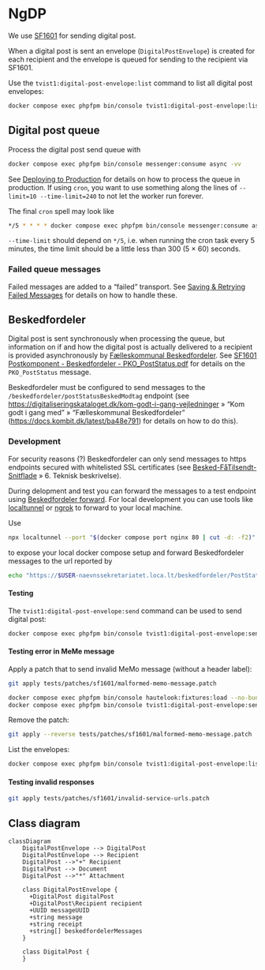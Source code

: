 # NgDP

We use [SF1601](https://digitaliseringskataloget.dk/integration/sf1601) for
sending digital post.

When a digital post is sent an envelope (`DigitalPostEnvelope`) is created for
each recipient and the envelope is queued for sending to the recipient via
SF1601.

Use the `tvist1:digital-post-envelope:list` command to list all digital post
envelopes:

```sh
docker compose exec phpfpm bin/console tvist1:digital-post-envelope:list
```

## Digital post queue

Process the digital post send queue with

```sh
docker compose exec phpfpm bin/console messenger:consume async -vv
```

See [Deploying to
Production](https://symfony.com/doc/5.4/messenger.html#deploying-to-production)
for details on how to process the queue in production. If using `cron`, you want
to use something along the lines of `--limit=10 --time-limit=240` to not let the
worker run forever.

The final `cron` spell may look like

```sh
*/5 * * * * docker compose exec phpfpm bin/console messenger:consume async -vv --limit=10 --time-limit=240 > /dev/null 2>&1
```

`--time-limit` should depend on `*/5`, i.e. when running the cron task every 5
minutes, the time limit should be a little less than 300 (5 × 60) seconds.

### Failed queue messages

Failed messages are added to a “failed” transport. See [Saving & Retrying Failed
Messages](https://symfony.com/doc/5.4/messenger.html#saving-retrying-failed-messages)
for details on how to handle these.

## Beskedfordeler

Digital post is sent synchronously when processing the queue, but information on
if and how the digital post is actually delivered to a recipient is provided
asynchronously by [Fælleskommunal
Beskedfordeler](https://digitaliseringskataloget.dk/l%C3%B8sninger/beskedfordeler).
See [SF1601 Postkomponent - Beskedfordeler -
PKO_PostStatus.pdf](https://digitaliseringskataloget.srvitkhulk.itkdev.dk/digitaliseringskataloget.dk/sf1601/SF1601%20Bilag%2020211025/SF1601%20Postkomponent%20-%20Beskedfordeler%20-%20PKO_PostStatus.pdf)
for details on the `PKO_PostStatus` message.

Beskedfordeler must be configured to send messages to the
`/beskedfordeler/postStatusBeskedModtag` endpoint (see
<https://digitaliseringskataloget.dk/kom-godt-i-gang-vejledninger> » “Kom godt i
gang med” » “Fælleskommunal Beskedfordeler”
(<https://docs.kombit.dk/latest/ba48e791>) for details on how to do this).

### Development

For security reasons (?) Beskedfordeler can only send messages to https
endpoints secured with whitelisted SSL certificates (see
[Besked-FåTilsendt-Snitflade](https://digitaliseringskataloget.srvitkhulk.itkdev.dk/digitaliseringskataloget.dk/sf1461/D.09.02%20Beskedfordeler-Besked-F%C3%A5Tilsendt-Snitflade.pdf)
» 6. Teknisk beskrivelse).

During delopment and test you can forward the messages to a test endpoint using
[Beskedfordeler forward](https://github.com/itk-dev/beskedfordeler-forward). For
local development you can use tools like
[localtunnel](https://github.com/localtunnel/localtunnel) or
[ngrok](https://ngrok.com/) to forward to your local machine.

Use

```sh
npx localtunnel --port "$(docker compose port nginx 80 | cut -d: -f2)" --subdomain "$USER-naevnssekretariatet" --print-requests
```

to expose your local docker compose setup and forward Beskedfordeler messages to
the url reported by

```sh
echo "https://$USER-naevnssekretariatet.loca.lt/beskedfordeler/PostStatusBeskedModtag"
```

#### Testing

The `tvist1:digital-post-envelope:send` command can be used to send digital post:

```sh
docker compose exec phpfpm bin/console tvist1:digital-post-envelope:send --help
```

#### Testing error in MeMe message

Apply a patch that to send invalid MeMo message (without a header label):

```sh
git apply tests/patches/sf1601/malformed-memo-message.patch
```

```sh
docker compose exec phpfpm bin/console hautelook:fixtures:load --no-bundles --purge-with-truncate --no-interaction
docker compose exec phpfpm bin/console tvist1:digital-post-envelope:send --digital-post-subject='Digital post with multiple recipients' --no-interaction
```

Remove the patch:

```sh
git apply --reverse tests/patches/sf1601/malformed-memo-message.patch
```

List the envelopes:

```sh
docker compose exec phpfpm bin/console tvist1:digital-post-envelope:list --status=failed
```

#### Testing invalid responses

```sh
git apply tests/patches/sf1601/invalid-service-urls.patch
```

## Class diagram

```mermaid
classDiagram
    DigitalPostEnvelope --> DigitalPost
    DigitalPostEnvelope --> Recipient
    DigitalPost -->"+" Recipient
    DigitalPost --> Document
    DigitalPost -->"*" Attachment

    class DigitalPostEnvelope {
      +DigitalPost digitalPost
      +DigitalPost\Recipient recipient
      +UUID messageUUID
      +string message
      +string receipt
      +string[] beskedfordelerMessages
    }

    class DigitalPost {
    }
```
